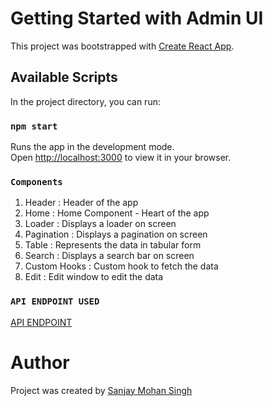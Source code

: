 # Getting Started with Admin UI

This project was bootstrapped with [Create React App](https://github.com/facebook/create-react-app).

## Available Scripts

In the project directory, you can run:

### `npm start`

Runs the app in the development mode.  
Open [http://localhost:3000](http://localhost:3000) to view it in your browser.

### `Components`

1. Header : Header of the app
2. Home : Home Component - Heart of the app
3. Loader : Displays a loader on screen
4. Pagination : Displays a pagination on screen
5. Table : Represents the data in tabular form
6. Search : Displays a search bar on screen
7. Custom Hooks : Custom hook to fetch the data
8. Edit : Edit window to edit the data

### `API ENDPOINT USED`

[API ENDPOINT](https://geektrust.s3-ap-southeast-1.amazonaws.com/adminui-problem/members.json)

# Author

Project was created by [Sanjay Mohan Singh](https://www.linkedin.com/in/sanjay-mohan-singh-b847ba160)
